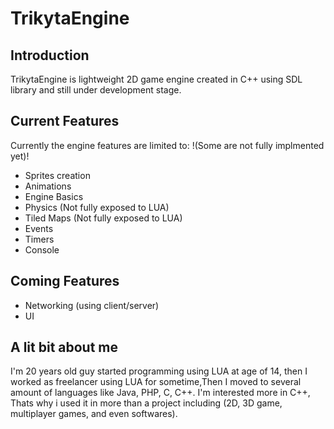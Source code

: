 # TrikytaEngine
## Introduction
TrikytaEngine is lightweight 2D game engine created in C++ using SDL library and still under development stage.

## Current Features
Currently the engine features are limited to:
!(Some are not fully implmented yet)!
* Sprites creation
* Animations
* Engine Basics
* Physics (Not fully exposed to LUA)
* Tiled Maps (Not fully exposed to LUA)
* Events 
* Timers
* Console

## Coming Features

* Networking (using client/server)
* UI

## A lit bit about me
I'm 20 years old guy started programming using LUA at age of 14, then I worked as freelancer using LUA for sometime,Then I moved to several amount of languages like Java, PHP, C, C++. I'm interested more in C++, Thats why i used it in more than a project including (2D, 3D game, multiplayer games, and even softwares).
